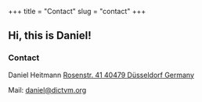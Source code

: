 +++
title = "Contact"
slug = "contact"
+++

## Hi, this is Daniel!

### Contact
Daniel Heitmann
[Rosenstr. 41
40479 Düsseldorf
Germany](https://www.google.de/maps/place/Rosenstra%C3%9Fe+41,+40479+D%C3%BCsseldorf/@51.2329511,6.7812316,17z)

Mail: [daniel@dictvm.org](mailto:daniel@dictvm.org)


